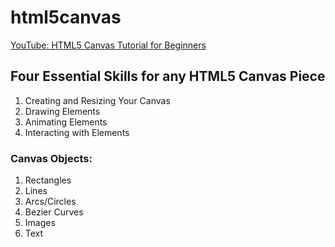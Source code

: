 # html5canvas

[YouTube: HTML5 Canvas Tutorial for Beginners](https://www.youtube.com/watch?v=EO6OkltgudE)

## Four Essential Skills for any HTML5 Canvas Piece

1. Creating and Resizing Your Canvas
2. Drawing Elements
3. Animating Elements
4. Interacting with Elements

### Canvas Objects:

1. Rectangles
2. Lines
3. Arcs/Circles
4. Bezier Curves
5. Images
6. Text
